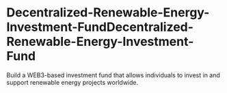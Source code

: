 # Decentralized-Renewable-Energy-Investment-FundDecentralized-Renewable-Energy-Investment-Fund
Build a WEB3-based investment fund that allows individuals to invest in and support renewable energy projects worldwide.
